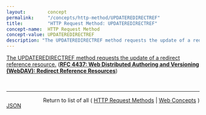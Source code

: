 ```yaml
---
layout:        concept
permalink:     "/concepts/http-method/UPDATEREDIRECTREF"
title:         "HTTP Request Method: UPDATEREDIRECTREF"
concept-name:  HTTP Request Method
concept-value: UPDATEREDIRECTREF
description: "The UPDATEREDIRECTREF method requests the update of a redirect reference resource."
---
```


[The UPDATEREDIRECTREF method requests the update of a redirect reference resource.](https://datatracker.ietf.org/doc/html/rfc4437#section-7 "Read documentation for HTTP Request Method &#34;UPDATEREDIRECTREF&#34;") (**[RFC 4437: Web Distributed Authoring and Versioning (WebDAV): Redirect Reference Resources](/specs/IETF/RFC/4437 "This specification defines an extension to Web Distributed Authoring and Versioning (WebDAV) to allow clients to author HTTP redirect reference resources whose default response is an HTTP/1.1 3xx (Redirection) status code. A redirect reference makes it possible to access the target resourced indirectly through any URI mapped to the redirect reference resource. This specification does not address remapping of trees of resources or regular expression based redirections. There are no integrity guarantees associated with redirect reference resources. Other mechanisms can also be used to achieve the same functionality as this specification. This specification allows operators to experiment with this mechanism and develop experience on what is the best approach to the problem.")**)

<br/>
<hr/>

<p style="float : left"><a href="./UPDATEREDIRECTREF.json" title="JSON representing this particular Web Concept value">JSON</a></p>
<p style="text-align: right">Return to list of all ( <a href="../http-method/">HTTP Request Methods</a> | <a href="../">Web Concepts</a> )</p>
